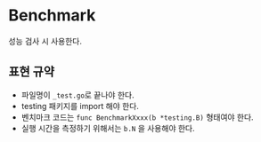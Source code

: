 # Benchmark

성능 검사 시 사용한다.

## 표현 규약

- 파일명이 `_test.go`로 끝나야 한다.
- testing 패키지를 import 해야 한다.
- 벤치마크 코드는 `func BenchmarkXxxx(b *testing.B)` 형태여야 한다.
- 실행 시간을 측정하기 위해서는 `b.N` 을 사용해야 한다.
